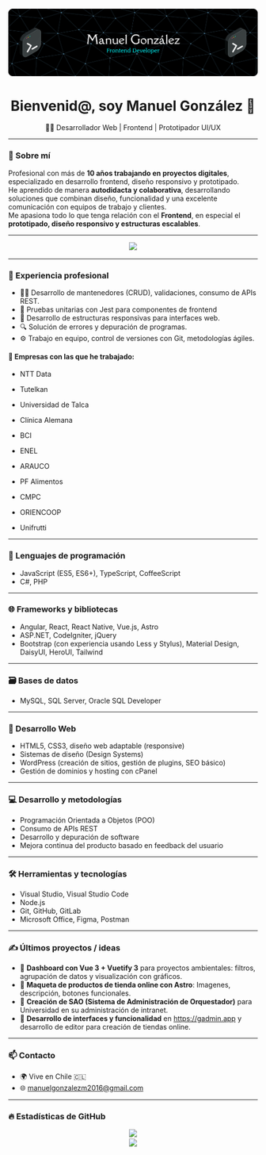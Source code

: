 ![Header](./github-header-banner.png)

<h1 align="center">Bienvenid@, soy Manuel González 👋</h1>

<p align="center">🧑‍💻 Desarrollador Web | Frontend | Prototipador UI/UX</p>

---

### 🧠 Sobre mí

Profesional con más de **10 años trabajando en proyectos digitales**, especializado en desarrollo frontend, diseño responsivo y prototipado.  
He aprendido de manera **autodidacta y colaborativa**, desarrollando soluciones que combinan diseño, funcionalidad y una excelente comunicación con equipos de trabajo y clientes.  
Me apasiona todo lo que tenga relación con el **Frontend**, en especial el **prototipado, diseño responsivo y estructuras escalables**.


---

<p align="center">
  <img src="https://skillicons.dev/icons?i=vue,vuetify,ts,js,html,css,react,redux,angular,nodejs,dotnet,php,mysql,git,github,bitbucket,jest,vite,figma,bootstrap,materialui,postman,jquery,pinia,astro,npm,tailwind&perline=9" />
</p>

---



### 💼 Experiencia profesional

- 👨‍💻 Desarrollo de mantenedores (CRUD), validaciones, consumo de APIs REST.
- 🧪 Pruebas unitarias con Jest para componentes de frontend
- 📐 Desarrollo de estructuras responsivas para interfaces web.
- 🔍 Solución de errores y depuración de programas.
- ⚙️ Trabajo en equipo, control de versiones con Git, metodologías ágiles.

#### 🏢 Empresas con las que he trabajado:

- NTT Data
- Tutelkan
- Universidad de Talca

- Clínica Alemana  
- BCI  
- ENEL  
- ARAUCO  
- PF Alimentos  
- CMPC  
- ORIENCOOP  
- Unifrutti

---

### 🧠 Lenguajes de programación

- JavaScript (ES5, ES6+), TypeScript, CoffeeScript  
- C#, PHP

---

### 🌐 Frameworks y bibliotecas

- Angular, React, React Native, Vue.js, Astro
- ASP.NET, CodeIgniter, jQuery  
- Bootstrap (con experiencia usando Less y Stylus), Material Design, DaisyUI, HeroUI, Tailwind

---

### 🗃️ Bases de datos

- MySQL, SQL Server, Oracle SQL Developer

---

### 🎨 Desarrollo Web

- HTML5, CSS3, diseño web adaptable (responsive)  
- Sistemas de diseño (Design Systems)  
- WordPress (creación de sitios, gestión de plugins, SEO básico)  
- Gestión de dominios y hosting con cPanel

---

### 💻 Desarrollo y metodologías

- Programación Orientada a Objetos (POO)  
- Consumo de APIs REST  
- Desarrollo y depuración de software  
- Mejora continua del producto basado en feedback del usuario

---

### 🛠️ Herramientas y tecnologías

- Visual Studio, Visual Studio Code  
- Node.js  
- Git, GitHub, GitLab  
- Microsoft Office, Figma, Postman

---

### ✍️ Últimos proyectos / ideas

- 🎨 **Dashboard con Vue 3 + Vuetify 3** para proyectos ambientales: filtros, agrupación de datos y visualización con gráficos.
- 🛒 **Maqueta de productos de tienda online con Astro**: Imagenes, descripción, botones funcionales.
- 🔧 **Creación de SAO (Sistema de Administración de Orquestador)**  para Universidad en su administración de intranet.
- 🔧 **Desarrollo de interfaces y funcionalidad** en https://gadmin.app y desarrollo de editor para creación de tiendas online.

---

### 📫 Contacto

- 🌍 Vive en Chile 🇨🇱  
- 🌐 manuelgonzalezm2016@gmail.com

---

### 🔥 Estadísticas de GitHub

<p align="center">
  <img src="https://streak-stats.demolab.com?user=mgonmora&theme=tokyonight&hide_border=true" />
  <br/>
  <img src="https://github-readme-stats.vercel.app/api?username=mgonmora&show_icons=true&theme=tokyonight&hide_border=true" />
</p>
